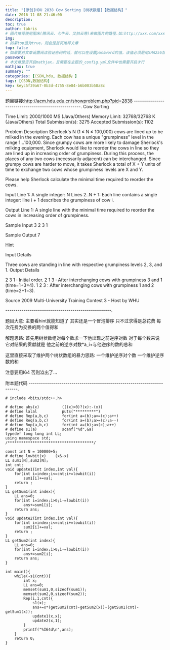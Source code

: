 ```yaml
---
title: "[原创]HDU 2838 Cow Sorting [树状数组]【数据结构】"
date: 2016-11-08 21:46:00
description:
toc: true
author: tabris
# 图片推荐使用图床(腾讯云、七牛云、又拍云等)来做图片的路径.如:http://xxx.com/xxx.jpg
img:
# 如果top值为true，则会是首页推荐文章
top: false
# 如果要对文章设置阅读验证密码的话，就可以在设置password的值，该值必须是用SHA256加密后的密码，防止被他人识破
password:
# 本文章是否开启mathjax，且需要在主题的_config.yml文件中也需要开启才行
mathjax: true
summary: ""
categories: [CSDN,hdu, 数据结构 ]
tags: [CSDN,数据结构]
key: keyc5f39a67-0b3d-4755-8e84-b6b003b58a8c
---
```


题目链接:http://acm.hdu.edu.cn/showproblem.php?pid=2838
----------------------------------------------------.
Cow Sorting

Time Limit: 2000/1000 MS (Java/Others)    Memory Limit: 32768/32768 K (Java/Others)
Total Submission(s): 3275    Accepted Submission(s): 1102


Problem Description
Sherlock's N (1 ≤ N ≤ 100,000) cows are lined up to be milked in the evening. Each cow has a unique "grumpiness" level in the range 1...100,000. Since grumpy cows are more likely to damage Sherlock's milking equipment, Sherlock would like to reorder the cows in line so they are lined up in increasing order of grumpiness. During this process, the places of any two cows (necessarily adjacent) can be interchanged. Since grumpy cows are harder to move, it takes Sherlock a total of X + Y units of time to exchange two cows whose grumpiness levels are X and Y.

Please help Sherlock calculate the minimal time required to reorder the cows.


Input
Line 1: A single integer: N
Lines 2..N + 1: Each line contains a single integer: line i + 1 describes the grumpiness of cow i.


Output
Line 1: A single line with the minimal time required to reorder the cows in increasing order of grumpiness.


Sample Input
3
2
3
1


Sample Output
7

Hint

Input Details

Three cows are standing in line with respective grumpiness levels 2, 3, and 1.
Output Details

2 3 1 : Initial order.
2 1 3 : After interchanging cows with grumpiness 3 and 1 (time=1+3=4).
1 2 3 : After interchanging cows with grumpiness 1 and 2 (time=2+1=3).



Source
2009 Multi-University Training Contest 3 - Host by WHU

----------------------------------------------------.

题目大意:
主要看hint就能知道了
其实还是一个冒泡排序  只不过求得是总花费  每次花费为交换的两个值得和


解题思路:
首先用树状数组对每个数求一下他出现之前逆序对数
对于每个数来说 它对结果的贡献就是
他之前的逆序对数*a_i+与他逆序的数的总和


这里直接采取了维护两个树状数组的暴力思路:
一个维护逆序对个数
一个维护逆序数的和

注意要用I64 否则溢出了...


附本题代码
------------------------------------------------------------------------.
```
# include <bits/stdc++.h>

# define abs(x)          (((x)>0)?(x):-(x))
# define lalal           puts("*********")
# define Rep(a,b,c)      for(int a=(b);a<=(c);a++)
# define Req(a,b,c)      for(int a=(b);a>=(c);a--)
# define Rop(a,b,c)      for(int a=(b);a<(c);a++)
# define s1(a)           scanf("%d",&a)
typedef long long int LL;
using namespace std;
/**************************************/

const int N = 100000+5;
# define lowbit(x)    (x&-x)
LL sum1[N],sum2[N];
int cnt;
void update1(int index,int val){
    for(int i=index;i<=cnt;i+=lowbit(i))
        sum1[i]+=val;
    return ;
}
LL getSum1(int index){
    LL ans=0;
    for(int i=index;i>0;i-=lowbit(i))
        ans+=sum1[i];
    return ans;
}
void update2(int index,int val){
    for(int i=index;i<=cnt;i+=lowbit(i))
        sum2[i]+=val;
    return ;
}
LL getSum2(int index){
    LL ans=0;
    for(int i=index;i>0;i-=lowbit(i))
        ans+=sum2[i];
    return ans;
}

int main(){
    while(~s1(cnt)){
        int x;
        LL ans=0;
        memset(sum1,0,sizeof(sum1));
        memset(sum2,0,sizeof(sum2));
        Rep(i,1,cnt){
            s1(x);
            ans+=x*(getSum2(cnt)-getSum2(x))+(getSum1(cnt)-getSum1(x));
            update1(x,x);
            update2(x,1);
        }
        printf("%I64d\n",ans);
    }
    return 0;
}


```